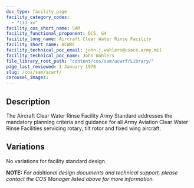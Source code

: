 ```yaml
---
doc_type: facility_page
facility_category_codes: 
  - "113 xx"
facility_cos_short_name: SAM
facility_functional_proponent: DCS, G4
facility_long_name: Aircraft Clear Water Rinse Facility 
facility_short_name: ACWRF
facility_technical_poc_email: john.j.wahlers@usace.army.mil
facility_technical_poc_name: John Wahlers
file_library_root_path: "content/cos/sam/acwrf/Library/"
page_last_reviewed: 1 January 1970
slug: /cos/sam/acwrf/
carousel_images:
---
```


## Description

The Aircraft Clear Water Rinse Facility Army Standard addresses the mandatory planning criteria and guidance for all Army Aviation Clear Water Rinse Facilities servicing rotary, tilt rotor and fixed wing aircraft.

## Variations

No variations for facility standard design.

 **NOTE:**
*For additional design documents and technical support, please contact the COS Manager listed above for more information.*